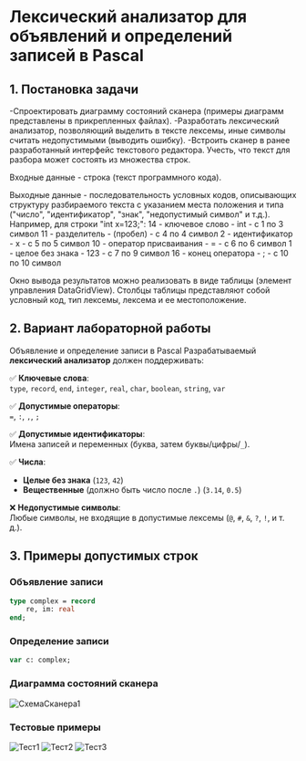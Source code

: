 # Лексический анализатор для объявлений и определений записей в Pascal  

## 1. Постановка задачи  

  -Спроектировать диаграмму состояний сканера (примеры диаграмм представлены в прикрепленных файлах).
  -Разработать лексический анализатор, позволяющий выделить в тексте лексемы, иные символы считать недопустимыми (выводить ошибку).
  -Встроить сканер в ранее разработанный интерфейс текстового редактора. Учесть, что текст для разбора может состоять из множества строк.

Входные данные - строка (текст программного кода).

Выходные данные - последовательность условных кодов, описывающих структуру разбираемого текста с указанием места положения и типа ("число", "идентификатор", "знак", "недопустимый символ" и т.д.). Например, для строки "int x=123;":
14 - ключевое слово - int - с 1 по 3 символ
11 - разделитель - (пробел) - с 4 по 4 символ
2 - идентификатор - x - с 5 по 5 символ
10 - оператор присваивания - = - с 6 по 6 символ
1 - целое без знака - 123 - с 7 по 9 символ
16 - конец оператора - ; - с 10 по 10 символ

Окно вывода результатов можно реализовать в виде таблицы (элемент управления DataGridView). Столбцы таблицы представляют собой условный код, тип лексемы, лексема и ее местоположение.

## 2. Вариант лабораторной работы  
Объявление и определение записи в Pascal
Разрабатываемый **лексический анализатор** должен поддерживать:  

✅ **Ключевые слова**:  
`type`, `record`, `end`, `integer`, `real`, `char`, `boolean`, `string`, `var`  

✅ **Допустимые операторы**:  
`=`, `:`, `,`, `;`  

✅ **Допустимые идентификаторы**:  
Имена записей и переменных (буква, затем буквы/цифры/`_`).  

✅ **Числа**:  
- **Целые без знака** (`123`, `42`)  
- **Вещественные** (должно быть число после `.`) (`3.14`, `0.5`)

❌ **Недопустимые символы**:  
Любые символы, не входящие в допустимые лексемы (`@`, `#`, `&`, `?`, `!`, и т. д.).  

## 3. Примеры допустимых строк  

### **Объявление записи**
```pascal
type complex = record
    re, im: real
end;
```
### **Определение записи**
```pascal
var c: complex;
```
### **Диаграмма состояний сканера**
![СхемаСканера1](https://github.com/user-attachments/assets/dab9650f-9cf0-4acb-845b-ce4fe04370e4)

### **Тестовые примеры**
![Тест1](https://github.com/user-attachments/assets/924bcfb9-e93e-44eb-8b78-f18beb851906)
![Тест2](https://github.com/user-attachments/assets/f23bd111-aaa1-472f-9872-d973079dca32)
![Тест3](https://github.com/user-attachments/assets/74a9550e-6c91-4770-b52a-e846be0800f4)
